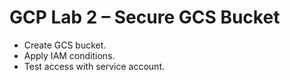 # GCP Lab 2 – Secure GCS Bucket
- Create GCS bucket.
- Apply IAM conditions.
- Test access with service account.
